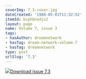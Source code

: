 ```yaml
---
coverImg: 7.3-cover.jpg
dateCreated: '1988-05-01T11:32:52'
itemId: bcphbnodjs2
layout: page
name: Volume 7, issue 3
tags:
- hasAuthor: dreamnetwork
- hasTag: dream-network-volume-7
- hasTag: dreamnetwork
type: post
urlSlug: '7.3'
---
```

<img class="card-journal-img" src="../images/7.3-rect.jpg"/><a href="../files/pdfs/Volume_7/7.3-Dream-Network-Bulletin_Volume-7-Number-3.pdf" download="">Download issue 7.3</a>